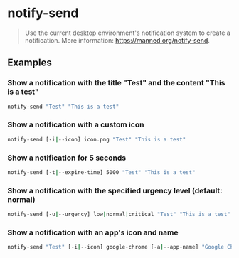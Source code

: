 # notify-send

> Use the current desktop environment's notification system to create a notification. More information: <https://manned.org/notify-send>.

## Examples

### Show a notification with the title "Test" and the content "This is a test"

```bash
notify-send "Test" "This is a test"
```

### Show a notification with a custom icon

```bash
notify-send [-i|--icon] icon.png "Test" "This is a test"
```

### Show a notification for 5 seconds

```bash
notify-send [-t|--expire-time] 5000 "Test" "This is a test"
```

### Show a notification with the specified urgency level (default: normal)

```bash
notify-send [-u|--urgency] low|normal|critical "Test" "This is a test"
```

### Show a notification with an app's icon and name

```bash
notify-send "Test" [-i|--icon] google-chrome [-a|--app-name] "Google Chrome"
```
